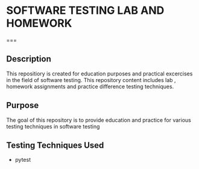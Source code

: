 # SOFTWARE TESTING LAB AND HOMEWORK
===
## Description

This repositiory is created for education purposes and practical excercises in the field of software testing.
This repository content includes lab , homework assignments and practice difference testing techniques.

## Purpose
The goal of this repository is to provide education and practice for various testing techniques in software testing

## Testing Techniques Used
- pytest